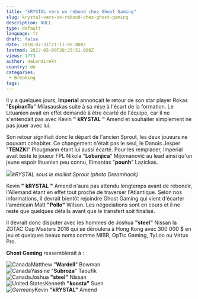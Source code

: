 ```yaml
---
title: "kRYSTAL vers un rebond chez Ghost Gaming"
slug: krystal-vers-un-rebond-chez-ghost-gaming
description: NULL
type: default
language: fr
draft: false
date: 2018-07-31T21:11:05.000Z
lastmod: 2022-05-09T20:25:51.000Z
views: 1773
author: neLendirekt
country: de
categories:
 - Breaking
tags:
---
```

Il y a quelques jours, **Imperial** annonçait le retour de son star player ⁠Rokas "**EspiranTo**" Milasauskas suite à sa mise à l'écart de la formation. Le Lituanien avait en effet demandé à être écarté de l'équipe, car il ne s'entendait pas avec Kevin **"** **kRYSTAL** **"** Amend et souhaiter simplement ne pas jouer avec lui. 

Son retour signifiait donc le départ de l'ancien Sprout, les deux joueurs ne pouvant cohabiter. Ce changement n'était pas le seul, le Danois Jesper "**TENZKI**" Plougmann étant lui aussi écarté. Pour les remplacer, Imperial avait testé le joueur FPL Nikola "**Lobanjica**" Mijomanović au lead ainsi qu'un jeune espoir lituanien peu connu, Eimantas "**pounh**" Lazickas.

![](https://flickshot-ue.s3.eu-west-2.amazonaws.com/flickshot/article/5b606f5adf6fc/images/wO4Wbwk3WyQdnEGQvwSTBqi2rEPUAZC8xlwYY9v8.jpeg)_kRYSTAL sous le maillot Sprout (photo Dreamhack)_

Kevin **"** **kRYSTAL** **"** Amend n'aura pas attendu longtemps avant de rebondir, l'Allemand étant en effet tout proche de traverser l'Atlantique. Selon nos informations, il devrait bientôt rejoindre Ghost Gaming qui vient d'écarter l'américain Matt **"Pollo"** Wilson. Les négociations sont en cours et il ne reste que quelques détails avant que le transfert soit finalisé.

Il devrait donc disputer avec les hommes de Joshua **"steel"** Nissan la ZOTAC Cup Masters 2018 qui se déroulera à Hong Kong avec 300 000 $ en jeu et quelques beaux noms comme MIBR, OpTic Gaming, TyLoo ou Virtus Pro.

**Ghost Gaming** ressemblerait à : 

![Canada](/images/countries/ca.svg)⁠Matthew "**Wardell**" Bowman  
![Canada](/images/countries/ca.svg)⁠Yassine "**Subroza**" Taoufik  
![Canada](/images/countries/ca.svg)⁠Joshua **"steel"** Nissan  
![United States](/images/countries/us.svg)⁠Kenneth **"koosta"** Suen  
_![Germany](/images/countries/de.svg)_⁠Kevin **"kRYSTAL"** Amend
